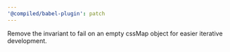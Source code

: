 ```yaml
---
'@compiled/babel-plugin': patch
---
```


Remove the invariant to fail on an empty cssMap object for easier iterative development.
